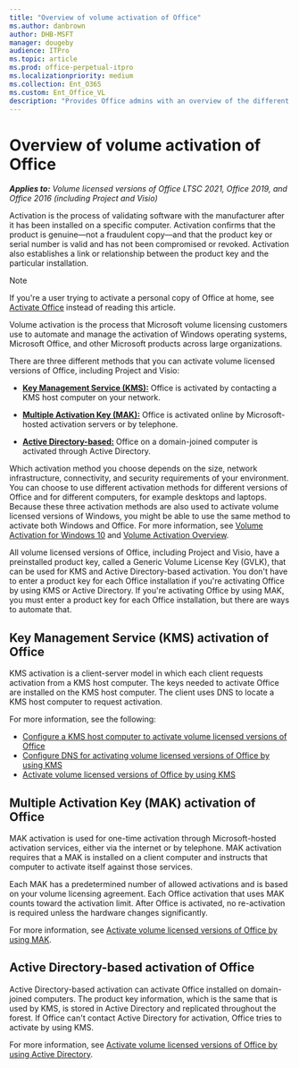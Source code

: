 ```yaml
---
title: "Overview of volume activation of Office"
ms.author: danbrown
author: DHB-MSFT
manager: dougeby
audience: ITPro
ms.topic: article
ms.prod: office-perpetual-itpro
ms.localizationpriority: medium
ms.collection: Ent_O365
ms.custom: Ent_Office_VL
description: "Provides Office admins with an overview of the different types of activation available for volume licensed versions of Office, Project, and Visio, such as KMS and MAK."
---
```


# Overview of volume activation of Office

***Applies to:*** *Volume licensed versions of Office LTSC 2021, Office 2019, and Office 2016 (including Project and Visio)*

Activation is the process of validating software with the manufacturer after it has been installed on a specific computer. Activation confirms that the product is genuine—not a fraudulent copy—and that the product key or serial number is valid and has not been compromised or revoked. Activation also establishes a link or relationship between the product key and the particular installation.

> [!NOTE]
> If you're a user trying to activate a personal copy of Office at home, see [Activate Office](https://support.microsoft.com/office/5bd38f38-db92-448b-a982-ad170b1e187e) instead of reading this article.
  

Volume activation is the process that Microsoft volume licensing customers use to automate and manage the activation of Windows operating systems, Microsoft Office, and other Microsoft products across large organizations.


There are three different methods that you can activate volume licensed versions of Office, including Project and Visio:
  
 - **[Key Management Service (KMS):](#key-management-service-kms-activation-of-office)** Office is activated by contacting a KMS host computer on your network.
    
 - **[Multiple Activation Key (MAK):](#multiple-activation-key-mak-activation-of-office)** Office is activated online by Microsoft-hosted activation servers or by telephone.
    
 - **[Active Directory-based:](#active-directory-based-activation-of-office)** Office on a domain-joined computer is activated through Active Directory.


Which activation method you choose depends on the size, network infrastructure, connectivity, and security requirements of your environment. You can choose to use different activation methods for different versions of Office and for different computers, for example desktops and laptops. Because these three activation methods are also used to activate volume licensed versions of Windows, you might be able to use the same method to activate both Windows and Office. For more information, see [Volume Activation for Windows 10](/windows/deployment/volume-activation/volume-activation-windows-10) and [Volume Activation Overview](/previous-versions/windows/it-pro/windows-server-2012-R2-and-2012/hh831612(v=ws.11)).

All volume licensed versions of Office, including Project and Visio, have a preinstalled product key, called a Generic Volume License Key (GVLK), that can be used for KMS and Active Directory-based activation. You don't have to enter a product key for each Office installation if you're activating Office by using KMS or Active Directory. If you're activating Office by using MAK, you must enter a product key for each Office installation, but there are ways to automate that.
  
## Key Management Service (KMS) activation of Office

KMS activation is a client-server model in which each client requests activation from a KMS host computer. The keys needed to activate Office are installed on the KMS host computer. The client uses DNS to locate a KMS host computer to request activation.

For more information, see the following:

- [Configure a KMS host computer to activate volume licensed versions of Office](configure-a-kms-host-computer-for-office.md)
- [Configure DNS for activating volume licensed versions of Office by using KMS](configure-dns-to-activate-office-by-using-kms.md)
- [Activate volume licensed versions of Office by using KMS](activate-office-by-using-kms.md)
  

## Multiple Activation Key (MAK) activation of Office

MAK activation is used for one-time activation through Microsoft-hosted activation services, either via the internet or by telephone. MAK activation requires that a MAK is installed on a client computer and instructs that computer to activate itself against those services.

Each MAK has a predetermined number of allowed activations and is based on your volume licensing agreement. Each Office activation that uses MAK counts toward the activation limit. After Office is activated, no re-activation is required unless the hardware changes significantly.

For more information, see [Activate volume licensed versions of Office by using MAK](activate-office-by-using-mak.md).
  
## Active Directory-based activation of Office

Active Directory-based activation can activate Office installed on domain-joined computers. The product key information, which is the same that is used by KMS, is stored in Active Directory and replicated throughout the forest. If Office can't contact Active Directory for activation, Office tries to activate by using KMS.
  
For more information, see [Activate volume licensed versions of Office by using Active Directory](activate-office-by-using-active-directory.md).